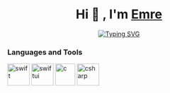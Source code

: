 <h1 align="center">Hi 👋 , I'm <a href="https://www.linkedin.com/in/emre-usul-5a4351189" target="blank">
Emre</a></h1>

<p align="center">
<a href="https://git.io/typing-svg"><img src="https://readme-typing-svg.herokuapp.com?font=Fira+Code&pause=1000&color=F7B01F&center=true&width=435&lines=I'm+an+iOS+Developer." alt="Typing SVG" /></a>
</p>
  
<h3 align="left">Languages and Tools</h3>
<p align="left">
<a> <img src="https://cdn.iconscout.com/icon/free/png-256/swift-21-1175088.png" alt="swift" title="Swift" width="50" height="50" /> </a>
<a> <img src="https://developer.apple.com/assets/elements/icons/swiftui/swiftui-96x96_2x.png" alt="swiftui" title="SwiftUI" width="50" height="50" /> </a>
<a> <img src="https://upload.wikimedia.org/wikipedia/commons/thumb/1/18/C_Programming_Language.svg/1200px-C_Programming_Language.svg.png" alt="c" title="C" width="45" height="50" /> </a>
<a> <img src="https://cdn.worldvectorlogo.com/logos/c--4.svg" alt="csharp" title="C#" width="50" height="50" /> </a>
  
</p>
